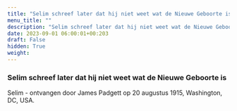 ```yaml
---
title: "Selim schreef later dat hij niet weet wat de Nieuwe Geboorte is"
menu_title: ""
description: "Selim schreef later dat hij niet weet wat de Nieuwe Geboorte is"
date: 2023-09-01 06:00:01+00:203
draft: False
hidden: True
weight:
---
```

### Selim schreef later dat hij niet weet wat de Nieuwe Geboorte is

Selim - ontvangen door James Padgett op 20 augustus 1915, Washington, DC, USA.
